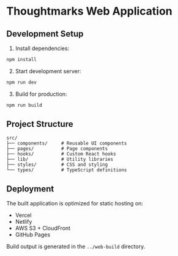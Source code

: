 # Thoughtmarks Web Application

## Development Setup

1. Install dependencies:

```bash
npm install
```

2. Start development server:

```bash
npm run dev
```

3. Build for production:

```bash
npm run build
```

## Project Structure

```
src/
├── components/     # Reusable UI components
├── pages/          # Page components
├── hooks/          # Custom React hooks
├── lib/            # Utility libraries
├── styles/         # CSS and styling
└── types/          # TypeScript definitions
```

## Deployment

The built application is optimized for static hosting on:

- Vercel
- Netlify
- AWS S3 + CloudFront
- GitHub Pages

Build output is generated in the `../web-build` directory.
